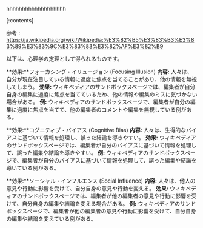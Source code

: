 

hhhhhhhhhhhhhhhhhhh
    
[:contents]

参考 : https://ja.wikipedia.org/wiki/Wikipedia:%E3%82%B5%E3%83%B3%E3%83%89%E3%83%9C%E3%83%83%E3%82%AF%E3%82%B9

以下は、心理学の定理として得られるものです。

**効果:**フォーカシング・イリュージョン (Focusing Illusion)
**内容:** 人々は、自分が現在注目している情報に過度に焦点を当てることがあり、他の情報を無視してしまう。
**効果:** ウィキペディアのサンドボックスページでは、編集者が自分自身の編集に過度に焦点を当てているため、他の情報や編集のミスに気づかない場合がある。
**例:** ウィキペディアのサンドボックスページで、編集者が自分の編集に過度に焦点を当てて、他の編集者のコメントや編集を無視している例がある。

**効果:**コグニティブ・バイアス (Cognitive Bias)
**内容:** 人々は、生得的なバイアスに基づいて情報を処理し、誤った結論を導きやすい。
**効果:** ウィキペディアのサンドボックスページでは、編集者が自分のバイアスに基づいて情報を処理して、誤った編集や結論を導きやすい。
**例:** ウィキペディアのサンドボックスページで、編集者が自分のバイアスに基づいて情報を処理して、誤った編集や結論を導いている例がある。

**効果:**ソーシャル・インフルエンス (Social Influence)
**内容:** 人々は、他人の意見や行動に影響を受けて、自分自身の意見や行動を変える。
**効果:** ウィキペディアのサンドボックスページでは、編集者が他の編集者の意見や行動に影響を受けて、自分自身の編集や結論を変える場合がある。
**例:** ウィキペディアのサンドボックスページで、編集者が他の編集者の意見や行動に影響を受けて、自分自身の編集や結論を変えている例がある。

    